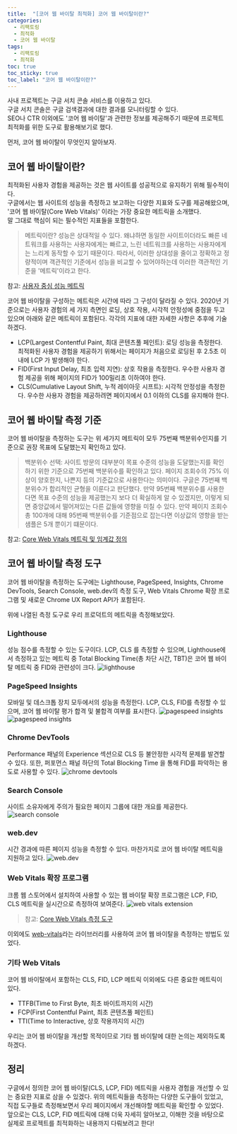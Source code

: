 ```yaml
---
title:  "[코어 웹 바이탈 최적화] 코어 웹 바이탈이란?"
categories: 
  - 리팩토링
  - 최적화
  - 코어 웹 바이탈
tags:
  - 리팩토링
  - 최적화
toc: true
toc_sticky: true
toc_label: "코어 웹 바이탈이란?"
---
```


사내 프로젝트는 구글 서치 콘솔 서비스를 이용하고 있다. <br>
구글 서치 콘솔은 구글 검색결과에 대한 결과를 모니터링할 수 있다. <br>
SEO나 CTR 이외에도 '코어 웹 바이탈'과 관련한 정보를 제공해주기 때문에 프로젝트 최적화를 위한 도구로 활용해보기로 했다. <br>

먼저, 코어 웹 바이탈이 무엇인지 알아보자.

## 코어 웹 바이탈이란?

최적화된 사용자 경험을 제공하는 것은 웹 사이트를 성공적으로 유지하기 위해 필수적이다. <br>
구글에서는 웹 사이트의 성능을 측정하고 보고하는 다양한 지표와 도구를 제공해왔으며, '코어 웹 바이탈(Core Web Vitals)' 이라는 가장 중요한 메트릭을 소개했다.<br>
말 그대로 핵심이 되는 필수적인 지표들을 포함한다.<br>

> 메트릭이란? 성능은 상대적일 수 있다. 왜냐하면 동일한 사이트이더라도 빠른 네트워크를 사용하는 사용자에게는 빠르고, 느린 네트워크를 사용하는 사용자에게는 느리게 동작할 수 있기 때문이다.
따라서, 이러한 상대성을 줄이고 정확하고 정량적이며 객관적인 기준에서 성능을 비교할 수 있어야하는데 이러한 객관적인 기준을 '메트릭'이라고 한다.


참고: [사용자 중심 성능 메트릭](https://web.dev/user-centric-performance-metrics/#how-metrics-are-measured)


코어 웹 바이탈을 구성하는 메트릭은 시간에 따라 그 구성이 달라질 수 있다. 2020년 기준으로는 사용자 경험의 세 가지 측면인 로딩, 상호 작용, 시각적 안정성에 중점을 두고 있으며 아래와 같은 메트릭이 포함된다. 각각의 지표에 대한 자세한 사항은 추후에 기술하겠다.


- LCP(Largest Contentful Paint, 최대 콘텐츠풀 페인트): 로딩 성능을 측정한다. 최적화된 사용자 경험을 제공하기 위해서는 페이지가 처음으로 로딩된 후 2.5초 이내에 LCP 가 발생해야 한다.
- FID(First Input Delay, 최초 입력 지연): 상호 작용을 측정한다. 우수한 사용자 경험 제공을 위해 페이지의 FID가 100밀리초 이하여야 한다.
- CLS(Cumulative Layout Shift, 누적 레이아웃 시프트): 시각적 안정성을 측정한다. 우수한 사용자 경험을 제공하려면 페이지에서 0.1 이하의 CLS를 유지해야 한다.




## 코어 웹 바이탈 측정 기준

코어 웹 바이탈을 측정하는 도구는 위 세가지 메트릭이 모두 75번째 백분위수인지를 기준으로 권장 목표에 도달했는지 확인하고 있다.

> 백분위수 선택: 사이트 방문의 대부분이 목표 수준의 성능을 도달했는지를 확인하기 위한 기준으로 75번째 백분위수를 확인하고 있다. 페이지 조회수의 75% 이상이 양호한지, 나쁜지 등의 기준값으로 사용한다는 의미이다. 구글은 75번째 백분위수가 합리적인 균형을 이룬다고 판단했다. 만약 95번째 백분위수를 사용한다면 목표 수준의 성능을 제공했는지 보다 더 확실하게 알 수 있겠지만, 이렇게 되면 중앙값에서 떨어져있는 다른 값들에 영향을 미칠 수 있다. 만약 페이지 조회수 총 100개에 대해 95번째 백분위수를 기준점으로 잡는다면 이상값의 영향을 받는 샘플은 5개 뿐이기 떄문이다.


참고: [Core Web Vitals 메트릭 및 임계값 정의](https://web.dev/defining-core-web-vitals-thresholds/)



## 코어 웹 바이탈 측정 도구

코어 웹 바이탈을 측정하는 도구에는 Lighthouse, PageSpeed, Insights, Chrome DevTools, Search Console, web.dev의 측정 도구, Web Vitals Chrome 확장 프로그램 및 새로운 Chrome UX Report API가 포함된다.


위에 나열된 측정 도구로 우리 프로덕트의 메트릭을 측정해보았다.

### Lighthouse
성능 점수를 측정할 수 있는 도구이다. LCP, CLS 를 측정할 수 있으며, Lighthouse에서 측정하고 있는 메트릭 중 Total Blocking Time(총 차단 시간, TBT)은 코어 웹 바이탈 메트릭 중 FID와 관련성이 크다.
![lighthouse](/assets/images/lighthouse-2022-10-20.png)


### PageSpeed Insights
모바일 및 데스크톱 장치 모두에서의 성능을 측정한다. LCP, CLS, FID를 측정할 수 있으며, 코어 웹 바이탈 평가 합격 및 불합격 여부를 표시한다.
![pagespeed insights](/assets/images/page-speed-insights-desktop-2022-10-20.png) <br>
![pagespeed insights](/assets/images/page-speed-insights-mobile-2022-10-20.png)


### Chrome DevTools
Performance 패널의 Experience 섹션으로 CLS 등 불안정한 시각적 문제를 발견할 수 있다. 또한, 퍼포먼스 패널 하단의 Total Blocking Time 을 통해 FID를 파악하는 용도로 사용할 수 있다.
![chrome devtools](/assets/images/performance-2022-10-20.png)


### Search Console
사이트 소유자에게 주의가 필요한 페이지 그룹에 대한 개요를 제공한다.
![search console](/assets/images/search-console-2022-10-20.png)


### web.dev
시간 경과에 따른 페이지 성능을 측정할 수 있다. 마찬가지로 코어 웹 바이탈 메트릭을 지원하고 있다.
![web.dev](/assets/images/web.dev-2022-10-20.png)


### Web Vitals 확장 프로그램
크롬 웹 스토어에서 설치하여 사용할 수 있는 웹 바이탈 확장 프로그램은 LCP, FID, CLS 메트릭을 실시간으로 측정하여 보여준다.
![web vitals extension](/assets/images/web-vitals-extension-2022-10-20.png)

> 참고: [Core Web Vitals 측정 도구](https://web.dev/vitals-tools/)


이외에도 [web-vitals](https://github.com/GoogleChrome/web-vitals)라는 라이브러리를 사용하여 코어 웹 바이탈을 측정하는 방법도 있었다.



### 기타 Web Vitals
코어 웹 바이탈에서 포함하는 CLS, FID, LCP 메트릭 이외에도 다른 중요한 메트릭이 있다.
- TTFB(Time to First Byte, 최초 바이트까지의 시간)
- FCP(First Contentful Paint, 최초 콘텐츠풀 페인트)
- TTI(Time to Interactive, 상호 작용까지의 시간)

우리는 코어 웹 바이탈을 개선할 목적이므로 기타 웹 바이탈에 대한 논의는 제외하도록 하겠다.


## 정리
구글에서 정의한 코어 웹 바이탈(CLS, LCP, FID) 메트릭을 사용자 경험을 개선할 수 있는 중요한 지표로 삼을 수 있겠다.
위의 메트릭들을 측정하는 다양한 도구들이 있었고, 직접 도구들로 측정해보면서 우리 페이지에서 개선해야할 메트릭을 확인할 수 있었다.
앞으로는 CLS, LCP, FID 메트릭에 대해 더욱 자세히 알아보고, 이해한 것을 바탕으로 실제로 프로젝트를 최적화하는 내용까지 다뤄보려고 한다!
